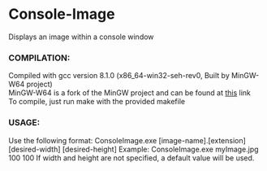 # Console-Image
Displays an image within a console window

### COMPILATION:
Compiled with gcc version 8.1.0 (x86_64-win32-seh-rev0, Built by MinGW-W64 project)  
MinGW-W64 is a fork of the MinGW project and can be found at [this](http://mingw-w64.org/doku.php/start) link  
To compile, just run make with the provided makefile

### USAGE:
Use the following format: ConsoleImage.exe [image-name].[extension] [desired-width] [desired-height]
Example: ConsoleImage.exe myImage.jpg 100 100
If width and height are not specified, a default value will be used.